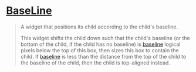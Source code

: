 # [BaseLine](https://api.flutter.dev/flutter/widgets/Baseline-class.html)

> A widget that positions its child according to the child's baseline.
> 
> This widget shifts the child down such that the child's baseline (or the bottom of the child, if the child has no baseline) is [baseline](https://api.flutter.dev/flutter/widgets/Baseline/baseline.html) logical pixels below the top of this box, then sizes this box to contain the child. If [baseline](https://api.flutter.dev/flutter/widgets/Baseline/baseline.html) is less than the distance from the top of the child to the baseline of the child, then the child is top-aligned instead.

